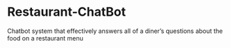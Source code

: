 # Restaurant-ChatBot
Chatbot system that effectively answers all of a diner’s questions about the food on a restaurant menu
